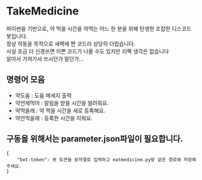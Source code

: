 # TakeMedicine
파이썬을 기반으로, 약 먹을 시간을 까먹는 어느 한 분을 위해 탄생한 조잡한 디스코드 봇입니다.   
정상 작동을 목적으로 새벽에 짠 코드라 상당히 더럽습니다.   
사실 조금 더 신경쓰면 이쁜 코드가 나올 수도 있지만 리팩 생각은 없습니다   
알아서 가져가서 쓰시던가 말던가...   

## 명령어 모음
* 약도움 : 도움 메세지 출력   
* 약언제먹어 : 알림을 받을 시간을 알려줘요.   
* 약먹을래 : 약 먹을 시간을 새로 등록해요.   
* 약안먹을래 : 등록한 시간을 지워요.   

## 구동을 위해서는 parameter.json파일이 필요합니다.
```
{
    "bot-token": 봇 토큰을 문자열로 입력하고 eatmedicine.py랑 같은 경로에 저장해주세요. 
}
```
